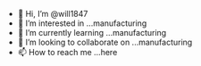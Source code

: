 - 👋 Hi, I’m @will1847
- 👀 I’m interested in ...manufacturing
- 🌱 I’m currently learning ...manufacturing
- 💞️ I’m looking to collaborate on ...manufacturing
- 📫 How to reach me ...here

<!---
will1847/will1847 is a ✨ special ✨ repository because its `README.md` (this file) appears on your GitHub profile.
You can click the Preview link to take a look at your changes.
--->
